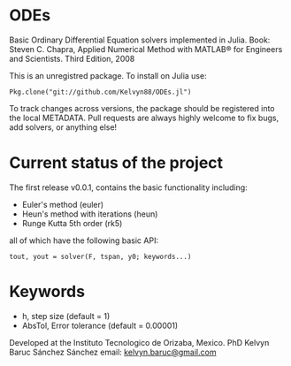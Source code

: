 # ODEs

Basic Ordinary Differential Equation solvers implemented in Julia.
Book: Steven C. Chapra, Applied Numerical Method with MATLAB® for Engineers and Scientists. Third Edition, 2008

This is an unregistred package. To install on Julia use:

    Pkg.clone("git://github.com/Kelvyn88/ODEs.jl")
    
To track changes across versions, the package should be registered into the local METADATA. Pull requests are always highly welcome to fix bugs, add solvers, or anything else!

# Current status of the project
The first release v0.0.1, contains the basic functionality including:

* Euler's method (euler)
* Heun's method with iterations (heun)
* Runge Kutta 5th order (rk5)

all of which have the following basic API:

    tout, yout = solver(F, tspan, y0; keywords...)

# Keywords
* h, step size (default = 1)
* AbsTol, Error tolerance (default =  0.00001)


Developed at the Instituto Tecnologico de Orizaba, Mexico.
PhD Kelvyn Baruc Sánchez Sánchez
email: kelvyn.baruc@gmail.com
